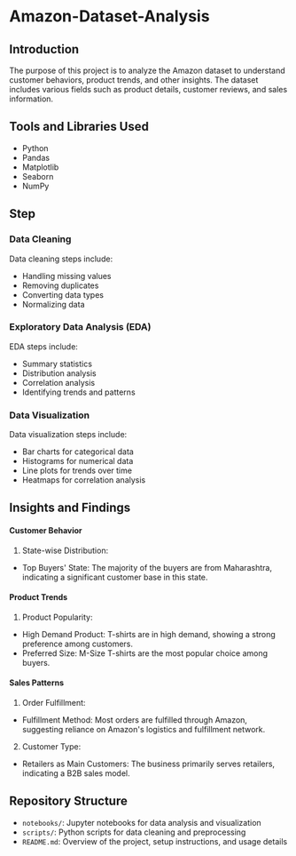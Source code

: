 # Amazon-Dataset-Analysis
## Introduction
The purpose of this project is to analyze the Amazon dataset to understand customer behaviors, product trends, and other insights. The dataset includes various fields such as product details, customer reviews, and sales information.

## Tools and Libraries Used
- Python
- Pandas
- Matplotlib
- Seaborn
- NumPy

## Step 
### Data Cleaning
Data cleaning steps include:
- Handling missing values
- Removing duplicates
- Converting data types
- Normalizing data


### Exploratory Data Analysis (EDA)
EDA steps include:
- Summary statistics
- Distribution analysis
- Correlation analysis
- Identifying trends and patterns

### Data Visualization
Data visualization steps include:
- Bar charts for categorical data
- Histograms for numerical data
- Line plots for trends over time
- Heatmaps for correlation analysis

## Insights and Findings
#### Customer Behavior
1. State-wise Distribution:
- Top Buyers' State: The majority of the buyers are from Maharashtra, indicating a significant customer base in this state.

#### Product Trends
1. Product Popularity:
- High Demand Product: T-shirts are in high demand, showing a strong preference among customers.
- Preferred Size: M-Size T-shirts are the most popular choice among buyers.

#### Sales Patterns
1. Order Fulfillment:
- Fulfillment Method: Most orders are fulfilled through Amazon, suggesting reliance on Amazon's logistics and fulfillment network.
2. Customer Type:
- Retailers as Main Customers: The business primarily serves retailers, indicating a B2B sales model.

## Repository Structure
- `notebooks/`: Jupyter notebooks for data analysis and visualization
- `scripts/`: Python scripts for data cleaning and preprocessing
- `README.md`: Overview of the project, setup instructions, and usage details
